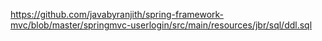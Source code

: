 https://github.com/javabyranjith/spring-framework-mvc/blob/master/springmvc-userlogin/src/main/resources/jbr/sql/ddl.sql
